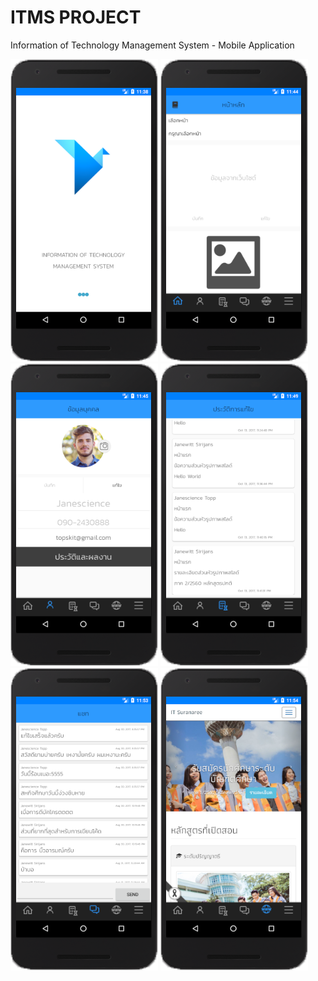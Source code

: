 # ITMS PROJECT
Information of Technology Management System - Mobile Application <br>

<p>
  
<img src="https://github.com/Janescience/ItmsAndroidProject/blob/master/ITMS/app/src/main/res/drawable/welcome_mobile.png">
<img src="https://github.com/Janescience/ItmsAndroidProject/blob/master/ITMS/app/src/main/res/drawable/index_mobile.png">
<img src="https://github.com/Janescience/ItmsAndroidProject/blob/master/ITMS/app/src/main/res/drawable/profile_mobile.png">
<img src="https://github.com/Janescience/ItmsAndroidProject/blob/master/ITMS/app/src/main/res/drawable/history_mobile.png">
<img src="https://github.com/Janescience/ItmsAndroidProject/blob/master/ITMS/app/src/main/res/drawable/chat_mobile.png">
<img src="https://github.com/Janescience/ItmsAndroidProject/blob/master/ITMS/app/src/main/res/drawable/website_mobile.png">

</p>




